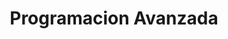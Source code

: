 ---
layout: ../../../layouts/Course.astro
title: Programacion Avanzada
sections:
    - title: Repositorios años anteriores
      subtitle: Los repositorios incluyen las pruebas escritas con
                soluciones, así como los enunciados de las tareas y
                actividades. Sin embargo, las soluciones de las tareas y
                actividades no están disponibles en los repositorios.
      layout: table
      data: 
        head:
            - Año
            - Link
            - Contenido
        body:
            -
                - 2023-2
                - https://github.com/IIC2233/Syllabus.git
                - https://github.com/IIC2233/contenidos.git
            - 
                - 2023-1
                - https://github.com/IIC2233/Syllabus-2023-1.git
                - ""
            - 
                - 2022-2
                - https://github.com/IIC2233/Syllabus-2022-2.git
                - ""
    - title: Compilación de Tareas y Actividades por estudiantes
      subtitle: Compilación de Tareas y Actividades resueltas por
                estudiantes con calificaciones superiores a 6.5 en el
                promedio final, ya que los profesores no proporcionan
                las soluciones.
      layout: table
      data:
        head:
            - Año
            - Link
        body:
            -
                - 2023-2
                - https://github.com/VAMarques/IIC2233-2023-2-Resuelto-VAM.git
            - 
                - 2023-2
                - https://github.com/Utmite/Vicente-Mu-oz-IIC2233-2023-2.git            
---